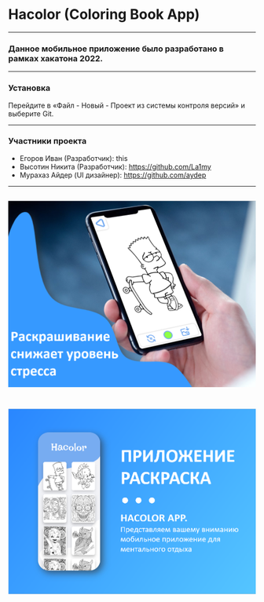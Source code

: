 # Hacolor (Coloring Book App)

---

### Данное мобильное приложение было разработано в рамках хакатона 2022.

---

### Установка
Перейдите в «Файл - Новый - Проект из системы контроля версий» и выберите Git.

---
### Участники проекта
- Егоров Иван (Разработчик): this
- Высотин Никита (Разработчик): https://github.com/La1my
- Мурахаз Айдер  (UI дизайнер): https://github.com/aydep

---
![Screenshot](\screenshots\screen1.png)
---
![Screenshot](\screenshots\screen2.png)
=============================

